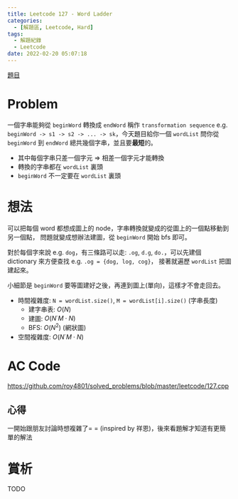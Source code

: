 ```yaml
---
title: Leetcode 127 - Word Ladder
categories:
  - [解題區, Leetcode, Hard]
tags:
  - 解題紀錄
  - Leetcode
date: 2022-02-20 05:07:18
---
```


[題目](https://leetcode.com/problems/word-ladder/)

# Problem

一個字串能夠從 `beginWord` 轉換成 `endWord` 稱作 `transformation sequence` 
e.g. `beginWord -> s1 -> s2 -> ... -> sk`，今天題目給你一個 `wordList` 問你從 `beginWord` 到 `endWord` 總共幾個字串，並且要**最短**的。

- 其中每個字串只差一個字元 => 相差一個字元才能轉換
- 轉換的字串都在 `wordList` 裏頭
- `beginWord` 不一定要在 `wordList` 裏頭

# 想法

可以把每個 word 都想成圖上的 node，字串轉換就變成的從圖上的一個點移動到另一個點，
問題就變成想辦法建圖，從 `beginWord` 開始 bfs 即可。

對於每個字來說 e.g. `dog`，有三條路可以走: `.og`, `d.g`, `do.`，可以先建個 dictionary 來方便查找 e.g. `.og = {dog, log, cog}`，
接著就遍歷 `wordList` 把圖建起來。

小細節是 `beginWord` 要等圖建好之後，再連到圖上(單向)，這樣才不會走回去。

- 時間複雜度: `N = wordList.size()`, `M = wordList[i].size()` (字串長度)
  - 建字串表: $O(N)$
  - 建圖: $O(N^ \cdot M \cdot N)$
  - BFS: $O(N^2)$ (網狀圖)
- 空間複雜度: $O(N^ \cdot M \cdot N)$

# AC Code

<https://github.com/roy4801/solved_problems/blob/master/leetcode/127.cpp>

## 心得

一開始跟朋友討論時想複雜了= = (inspired by 祥恩)，後來看題解才知道有更簡單的解法

# 賞析

TODO
